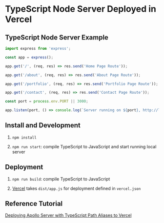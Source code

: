 # TypeScript Node Server Deployed in Vercel

## TypeScript Node Server Example

```ts
import express from 'express';

const app = express();

app.get('/', (req, res) => res.send('Home Page Route'));

app.get('/about', (req, res) => res.send('About Page Route'));

app.get('/portfolio', (req, res) => res.send('Portfolio Page Route'));

app.get('/contact', (req, res) => res.send('Contact Page Route'));

const port = process.env.PORT || 3000;

app.listen(port, () => console.log(`Server running on ${port}, http://localhost:${port}`));
```

## Install and Development

1. `npm install`

2. `npm run start`: compile TypeScript to JavaScript and start running local server

## Deployment

1. `npm run build`: compile TypeScript to JavaScript

2. [Vercel](https://vercel.com/) takes `dist/app.js` for deployment defined in `vercel.json`

## Reference Tutorial

[Deploying Apollo Server with TypeScript Path Aliases to Vercel](https://dev.to/ozanbolel/deploying-apollo-server-with-typescript-path-aliases-to-vercel-4k5l)


